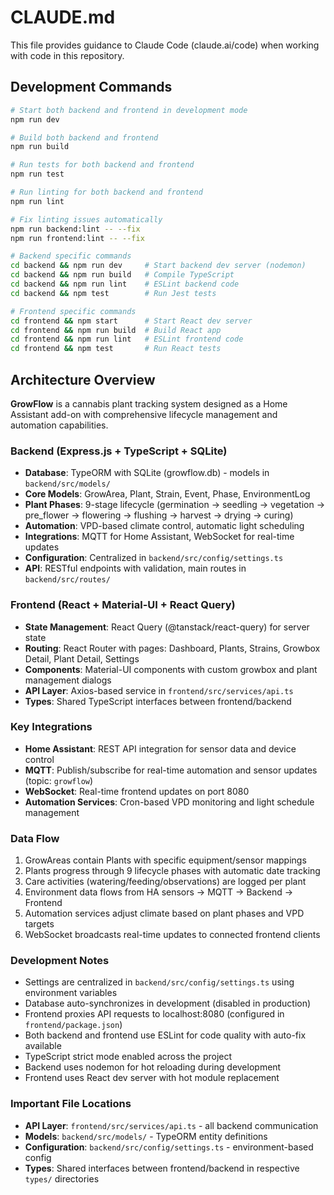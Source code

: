# CLAUDE.md

This file provides guidance to Claude Code (claude.ai/code) when working with code in this repository.

## Development Commands

```bash
# Start both backend and frontend in development mode
npm run dev

# Build both backend and frontend
npm run build

# Run tests for both backend and frontend
npm run test

# Run linting for both backend and frontend
npm run lint

# Fix linting issues automatically
npm run backend:lint -- --fix
npm run frontend:lint -- --fix

# Backend specific commands
cd backend && npm run dev     # Start backend dev server (nodemon)
cd backend && npm run build   # Compile TypeScript
cd backend && npm run lint    # ESLint backend code
cd backend && npm test        # Run Jest tests

# Frontend specific commands
cd frontend && npm start      # Start React dev server
cd frontend && npm run build  # Build React app
cd frontend && npm run lint   # ESLint frontend code
cd frontend && npm test       # Run React tests
```

## Architecture Overview

**GrowFlow** is a cannabis plant tracking system designed as a Home Assistant add-on with comprehensive lifecycle management and automation capabilities.

### Backend (Express.js + TypeScript + SQLite)
- **Database**: TypeORM with SQLite (growflow.db) - models in `backend/src/models/`
- **Core Models**: GrowArea, Plant, Strain, Event, Phase, EnvironmentLog
- **Plant Phases**: 9-stage lifecycle (germination → seedling → vegetation → pre_flower → flowering → flushing → harvest → drying → curing)
- **Automation**: VPD-based climate control, automatic light scheduling
- **Integrations**: MQTT for Home Assistant, WebSocket for real-time updates
- **Configuration**: Centralized in `backend/src/config/settings.ts`
- **API**: RESTful endpoints with validation, main routes in `backend/src/routes/`

### Frontend (React + Material-UI + React Query)
- **State Management**: React Query (@tanstack/react-query) for server state
- **Routing**: React Router with pages: Dashboard, Plants, Strains, Growbox Detail, Plant Detail, Settings
- **Components**: Material-UI components with custom growbox and plant management dialogs
- **API Layer**: Axios-based service in `frontend/src/services/api.ts`
- **Types**: Shared TypeScript interfaces between frontend/backend

### Key Integrations
- **Home Assistant**: REST API integration for sensor data and device control
- **MQTT**: Publish/subscribe for real-time automation and sensor updates (topic: `growflow`)
- **WebSocket**: Real-time frontend updates on port 8080
- **Automation Services**: Cron-based VPD monitoring and light schedule management

### Data Flow
1. GrowAreas contain Plants with specific equipment/sensor mappings
2. Plants progress through 9 lifecycle phases with automatic date tracking
3. Care activities (watering/feeding/observations) are logged per plant
4. Environment data flows from HA sensors → MQTT → Backend → Frontend
5. Automation services adjust climate based on plant phases and VPD targets
6. WebSocket broadcasts real-time updates to connected frontend clients

### Development Notes
- Settings are centralized in `backend/src/config/settings.ts` using environment variables
- Database auto-synchronizes in development (disabled in production)
- Frontend proxies API requests to localhost:8080 (configured in `frontend/package.json`)
- Both backend and frontend use ESLint for code quality with auto-fix available
- TypeScript strict mode enabled across the project
- Backend uses nodemon for hot reloading during development
- Frontend uses React dev server with hot module replacement

### Important File Locations
- **API Layer**: `frontend/src/services/api.ts` - all backend communication
- **Models**: `backend/src/models/` - TypeORM entity definitions
- **Configuration**: `backend/src/config/settings.ts` - environment-based config
- **Types**: Shared interfaces between frontend/backend in respective `types/` directories